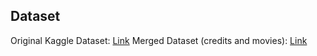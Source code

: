 ## Dataset

Original Kaggle Dataset: [Link](https://www.kaggle.com/tmdb/tmdb-movie-metadata)
Merged Dataset (credits and movies): [Link](https://drive.google.com/file/d/1kQsLEn1wfD0_V44AGuQkV1vqSYzwSa3X/view?usp=sharing)
